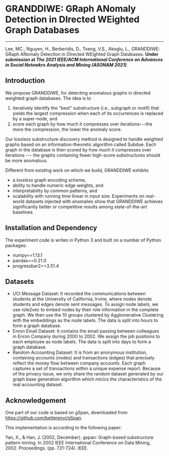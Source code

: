 # GRANDDIWE: GRaph ANomaly Detection in DIrected WEighted Graph Databases

------------

Lee, MC., Nguyen, H., Berberidis, D., Tseng, V.S., Akoglu, L., GRANDDIWE: GRaph ANomaly Detection in DIrected WEighted Graph Databases. **Under submission at *The 2021 IEEE/ACM International Conference on Advances in Social Netowkrx Analysis and Mining (ASONAM 2021)***.

## Introduction
We propose GRANDDIWE, for detecting anomalous graphs in directed weighted graph databases. The idea is to
1. iteratively identify the "best" substructure (i.e., subgraph or motif) that yields the largest compression when each of its occurrences is replaced by a super-node, and 
2. score each graph by how much it compresses over iterations---the more the compression, the lower the anomaly score.

Our lossless substructure discovery method is designed to handle weighted graphs based on an information-theoretic algorithm called Subdue.
Each graph in the database is then scored by how much it compresses over iterations --- the graphs containing fewer high-score substructures should be more anomalous. 

Different from existing work on which we build, GRANDDIWE exhibits
- a *lossless* graph encoding scheme, 
- ability to handle numeric edge weights, and
- interpretability by common patterns, and
- scalability with running time linear in input size.
Experiments on real-world datasets injected with anomalies show that GRANDDIWE achieves significantly better or competitive results among state-of-the-art baselines.

## Installation and Dependency
The experiment code is writen in Python 3 and built on a number of Python packages:
- numpy==1.13.1
- pandas==0.21.0
- progressbar2==3.51.4

## Datasets
- UCI Message Dataset: It recorded the communications between students at the University of California, Irvine, where nodes denote students and edges denote sent messages. To assign node labels, we use role2vec to embed nodes by their role information in the complete graph. We then use the 10 groups clustered by Agglomerative Clustering with the embeddings as the node labels. The data is split into hours to form a graph database.
- Enron Email Dataset: It contains the email passing between colleagues in Enron Company during 2000 to 2002. We assign the job positions to each employee as node labels. The data is split into days to form a graph database.
- Random Accounting Dataset: It is from an anonymous institution, containing accounts (nodes) and transactions (edges) that precisely reflect the money flow between company accounts. Each graph captures a set of transactions within a unique expense report. Because of the privacy issue, we only share the random dataset generated by our graph base generation algorithm which micics the characteristics of the real accounting dataset.

## Acknowledgement
One part of our code is based on gSpan, downloaded from https://github.com/betterenvi/gSpan.

This implementation is according to the following paper:

Yan, X., & Han, J. (2002, December). gspan: Graph-based substructure pattern mining. In 2002 IEEE International Conference on Data Mining, 2002. Proceedings. (pp. 721-724). IEEE.
